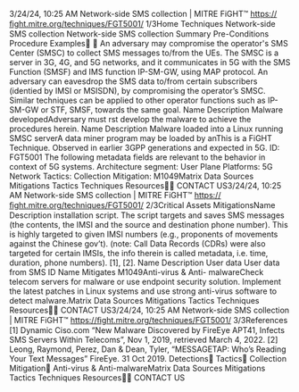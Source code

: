 3/24/24, 10:25 AM Network-side SMS collection | MITRE FiGHT™
https://ﬁght.mitre.org/techniques/FGT5001/ 1/3Home Techniques Network-side SMS collection
Network-side SMS collection
Summary
Pre-Conditions
Procedure Examples󰅂 󰅂
An adversary may compromise the operator's SMS Center
(SMSC) to collect SMS messages to/from the UEs.
The SMSC is a server in 3G, 4G, and 5G networks, and it
communicates in 5G with the SMS Function (SMSF) and IMS
function IP-SM-GW, using MAP protocol.
An adversary can eavesdrop the SMS data to/from certain
subscribers (identi ed by IMSI or MSISDN), by compromising
the operator’s SMSC. Similar techniques can be applied to
other operator functions such as IP-SM-GW or STF, SMSF,
towards the same goal.
Name Description
Malware developedAdversary must  rst
develop the malware to
achieve the procedures
herein.
Name Description
Malware loaded into a Linux
running SMSC serverA data miner program
may be loaded by anThis is a FiGHT Technique.
Observed in earlier 3GPP
generations and expected in
5G.
ID: FGT5001
The following metadata
fields are relevant to the
behavior in context of 5G
systems.
Architecture segment: User
Plane
Platforms: 5G Network
Tactics: Collection
Mitigation: M1049Matrix Data Sources Mitigations Tactics Techniques Resources󰍝󰇙
CONTACT US3/24/24, 10:25 AM Network-side SMS collection | MITRE FiGHT™
https://ﬁght.mitre.org/techniques/FGT5001/ 2/3Critical Assets
MitigationsName Description
installation script. The
script targets and saves
SMS messages (the
contents, the IMSI and
the source and
destination phone
number). This is highly
targeted to given IMSI
numbers (e.g.,
proponents of
movements against the
Chinese gov’t). (note:
Call Data Records
(CDRs) were also
targeted for certain
IMSIs, the info therein is
called metadata, i.e.
time, duration, phone
numbers). [1], [2].
Name Description
User data User data from SMS
ID Name Mitigates
M1049Anti-virus & Anti-
malwareCheck telecom servers
for malware or use
endpoint security
solution. Implement the
latest patches in Linux
systems and use strong
anti-virus software to
detect malware.Matrix Data Sources Mitigations Tactics Techniques Resources󰍝󰇙
CONTACT US3/24/24, 10:25 AM Network-side SMS collection | MITRE FiGHT™
https://ﬁght.mitre.org/techniques/FGT5001/ 3/3References
[1] Dynamic Ciso.com “New Malware Discovered by FireEye
APT41, Infects SMS Servers Within Telecoms”, Nov 1, 2019,
retrieved March 4, 2022.
[2] Leong, Raymond, Perez, Dan & Dean, Tyler, “MESSAGETAP:
Who’s Reading Your Text Messages” FireEye. 31 Oct 2019.
Detections󰅀
Tactics󰅀
Collection
Mitigation󰅀
Anti-virus & Anti-malwareMatrix Data Sources Mitigations Tactics Techniques Resources󰍝󰇙
CONTACT US